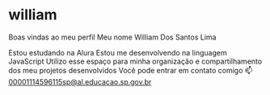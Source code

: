# william
Boas vindas ao meu perfil 
Meu nome William Dos Santos Lima

Estou estudando na Alura
Estou me desenvolvendo na linguagem JavaScript
Utilizo esse espaço para minha organização e compartilhamento dos meu projetos desenvolvidos
Você pode entrar em contato comigo 📫
00001114596115sp@al.educacao.sp.gov.br


